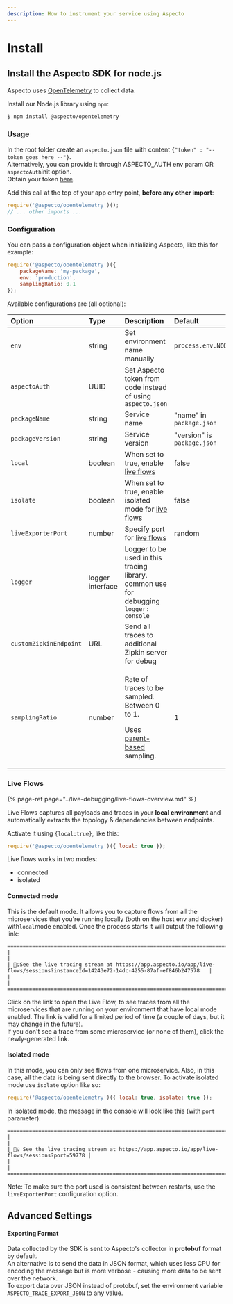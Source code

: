 ```yaml
---
description: How to instrument your service using Aspecto
---
```


# Install

## Install the Aspecto SDK for node.js

Aspecto uses [OpenTelemetry](www.opentelemetry.io) to collect data. 

Install our Node.js library using `npm`:

```bash
$ npm install @aspecto/opentelemetry
```

### Usage

In the root folder create an `aspecto.json` file with content `{"token" : "-- token goes here --"}`.   
Alternatively, you can provide it through ASPECTO\_AUTH env param OR `aspectoAuth`init option.  
Obtain your token [here](https://app.aspecto.io/app/integration/api-key).

Add this call at the top of your app entry point, **before any other import**:

```javascript
require('@aspecto/opentelemetry')();
// ... other imports ...
```

### Configuration

You can pass a configuration object when initializing Aspecto, like this for example:

```javascript
require('@aspecto/opentelemetry')({
    packageName: 'my-package',
    env: 'production',
    samplingRatio: 0.1
});
```

Available configurations are \(all optional\):

<table>
  <thead>
    <tr>
      <th style="text-align:left">Option</th>
      <th style="text-align:left">Type</th>
      <th style="text-align:left">Description</th>
      <th style="text-align:left">Default</th>
    </tr>
  </thead>
  <tbody>
    <tr>
      <td style="text-align:left"><code>env</code>
      </td>
      <td style="text-align:left">string</td>
      <td style="text-align:left">Set environment name manually</td>
      <td style="text-align:left"><code>process.env.NODE_ENV</code>
      </td>
    </tr>
    <tr>
      <td style="text-align:left"><code>aspectoAuth</code>
      </td>
      <td style="text-align:left">UUID</td>
      <td style="text-align:left">Set Aspecto token from code instead of using <code>aspecto.json</code>
      </td>
      <td style="text-align:left"></td>
    </tr>
    <tr>
      <td style="text-align:left"><code>packageName</code>
      </td>
      <td style="text-align:left">string</td>
      <td style="text-align:left">Service name</td>
      <td style="text-align:left">&quot;name&quot; in <code>package.json</code>
      </td>
    </tr>
    <tr>
      <td style="text-align:left"><code>packageVersion</code>
      </td>
      <td style="text-align:left">string</td>
      <td style="text-align:left">Service version</td>
      <td style="text-align:left">&quot;version&quot; is <code>package.json</code>
      </td>
    </tr>
    <tr>
      <td style="text-align:left"><code>local</code>
      </td>
      <td style="text-align:left">boolean</td>
      <td style="text-align:left">When set to true, enable <a href="https://www.npmjs.com/package/@aspecto/opentelemetry#live-flows">live flows</a>
      </td>
      <td style="text-align:left">false</td>
    </tr>
    <tr>
      <td style="text-align:left"><code>isolate</code>
      </td>
      <td style="text-align:left">boolean</td>
      <td style="text-align:left">When set to true, enable isolated mode for <a href="https://www.npmjs.com/package/@aspecto/opentelemetry#live-flows">live flows</a>
      </td>
      <td style="text-align:left">false</td>
    </tr>
    <tr>
      <td style="text-align:left"><code>liveExporterPort</code>
      </td>
      <td style="text-align:left">number</td>
      <td style="text-align:left">Specify port for <a href="https://www.npmjs.com/package/@aspecto/opentelemetry#live-flows">live flows</a>
      </td>
      <td style="text-align:left">random</td>
    </tr>
    <tr>
      <td style="text-align:left"><code>logger</code>
      </td>
      <td style="text-align:left">logger interface</td>
      <td style="text-align:left">Logger to be used in this tracing library. common use for debugging <code>logger: console</code>
      </td>
      <td style="text-align:left"></td>
    </tr>
    <tr>
      <td style="text-align:left"><code>customZipkinEndpoint</code>
      </td>
      <td style="text-align:left">URL</td>
      <td style="text-align:left">Send all traces to additional Zipkin server for debug</td>
      <td style="text-align:left"></td>
    </tr>
    <tr>
      <td style="text-align:left"><code>samplingRatio</code>
      </td>
      <td style="text-align:left">number</td>
      <td style="text-align:left">
        <p>Rate of traces to be sampled. Between 0 to 1.</p>
        <p>Uses <a href="https://github.com/open-telemetry/opentelemetry-specification/blob/master/specification/trace/sdk.md#parentbased">parent-based</a> sampling.</p>
      </td>
      <td style="text-align:left">1</td>
    </tr>
  </tbody>
</table>

### Live Flows

{% page-ref page="../live-debugging/live-flows-overview.md" %}

Live Flows captures all payloads and traces in your **local environment** and automatically extracts the topology & dependencies between endpoints. 

Activate it using `{local:true}`, like this:

```javascript
require('@aspecto/opentelemetry')({ local: true });
```

Live flows works in two modes:

* connected
* isolated

#### Connected mode

This is the default mode. It allows you to capture flows from all the microservices that you're running locally \(both on the host env and docker\) with`local`mode enabled. Once the process starts it will output the following link:

```text
=====================================================================================================================================
|                                                                                                                                   |
| 🕵️‍♀️See the live tracing stream at https://app.aspecto.io/app/live-flows/sessions?instanceId=14243e72-14dc-4255-87af-ef846b247578   |
|                                                                                                                                   |
=====================================================================================================================================
```

Click on the link to open the Live Flow, to see traces from all the microservices that are running on your environment that have local mode enabled. The link is valid for a limited period of time \(a couple of days, but it may change in the future\).   
If you don't see a trace from some microservice \(or none of them\), click the newly-generated link.

#### Isolated mode

In this mode, you can only see flows from one microservice. Also, in this case, all the data is being sent directly to the browser. To activate isolated mode use `isolate` option like so:

```javascript
require('@aspecto/opentelemetry')({ local: true, isolate: true });
```

In isolated mode, the message in the console will look like this \(with `port` parameter\):

```text
===============================================================================================
|                                                                                             |
| 🕵️‍♀️ See the live tracing stream at https://app.aspecto.io/app/live-flows/sessions?port=59778 |
|                                                                                             |
===============================================================================================
```

Note: To make sure the port used is consistent between restarts, use the `liveExporterPort` configuration option.

## Advanced Settings

#### Exporting Format

Data collected by the SDK is sent to Aspecto's collector in **protobuf** format by default.   
An alternative is to send the data in JSON format, which uses less CPU for encoding the message but is more verbose - causing more data to be sent over the network.   
To export data over JSON instead of protobuf, set the environment variable  `ASPECTO_TRACE_EXPORT_JSON` to any value.

